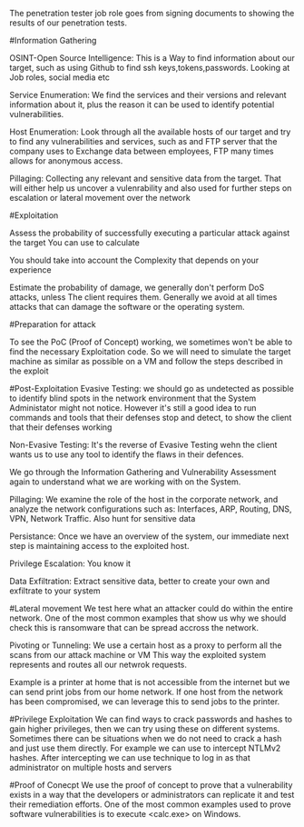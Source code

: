 The penetration tester job role goes from signing documents to 
showing the results of our penetration tests.

#Information Gathering

OSINT-Open Source Intelligence: This is a Way to find information about our
target, such as using Github to find ssh keys,tokens,passwords. Looking at
Job roles, social media etc

Service Enumeration: We find the services and their versions and relevant information
about it, plus the reason it can be used to identify potential vulnerabilities.

Host Enumeration: Look through all the available hosts of our target and try to find
any vulnerabilities and services, such as and FTP server that the company uses to
Exchange data between employees, FTP many times allows for anonymous access.

Pillaging: Collecting any relevant and sensitive data from the target. That will
either help us uncover a vulenrability and also used for further steps on escalation
or lateral movement over the network

#Exploitation

Assess the probability of successfully executing a particular attack against the target
You can use <CVSS Scoring> to calculate

You should take into account the Complexity that depends on your experience

Estimate the probability of damage, we generally don't perform DoS attacks, unless The
client requires them. Generally we avoid at all times attacks that can damage the software
or the operating system.

#Preparation for attack

To see the PoC (Proof of Concept) working, we sometimes won't be able to find the necessary Exploitation
code. So we will need to simulate the target machine as similar as possible on a VM and follow the steps 
described in the exploit 

#Post-Exploitation
Evasive Testing: we should go as undetected as possible to identify blind spots in the network environment that
the System Administator might not notice. However it's still a good idea to run commands and tools that their
defenses stop and detect, to show the client that their defenses working

Non-Evasive Testing: It's the reverse of Evasive Testing wehn the client wants us to use any tool to identify the flaws
in their defences.

We go through the Information Gathering and Vulnerability Assessment again to understand what we are working with on
the System.

Pillaging: We examine the role of the host in the corporate network, and analyze the network configurations such as:
Interfaces, ARP, Routing, DNS, VPN, Network Traffic. Also hunt for sensitive data

Persistance: Once we have an overview of the system, our immediate next step is maintaining access to the exploited host.

Privilege Escalation: You know it

Data Exfiltration: Extract sensitive data, better to create your own and exfiltrate to your system

#Lateral movement
We test here what an attacker could do within the entire network. One of the most common examples 
that show us why we should check this is ransomware that can be spread accross the network.

Pivoting or Tunneling: We use a certain host as a proxy to perform all the scans from our attack machine or VM
This way the exploited system represents and routes all our netwrok requests.

Example is a printer at home that is not accessible from the internet but we can send print jobs from our home
network. If one host from the network has been compromised, we can leverage this to send jobs to the printer.

#Privilege Exploitation
We can find ways to crack passwords and hashes to gain higher privileges, then we can try using these on different
systems. Sometimes there can be situations when we do not need to crack a hash and just use them directly. For example 
we can use <Responder> to intercept NTLMv2 hashes. After intercepting we can use <pass-the-hash> technique
to log in as that administrator on multiple hosts and servers

#Proof of Conecpt
We use the proof of concept to prove that a vulnerability exists in a way that the developers or administrators can replicate it
and test their remediation efforts. One of the most common examples used to prove software vulnerabilities is to execute 
<calc.exe> on Windows.